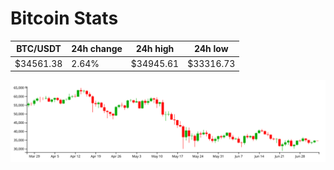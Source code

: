 # Bitcoin Stats

BTC/USDT|24h change|24h high|24h low|
|---|---|---|---|
|$34561.38|2.64%|$34945.61|$33316.73|

<img src="./chart.svg">

